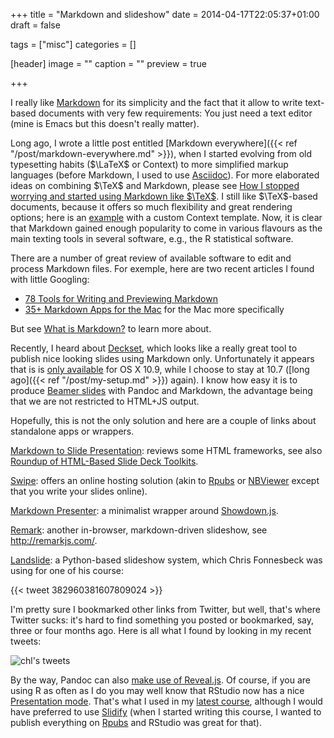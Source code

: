 +++
title = "Markdown and slideshow"
date = 2014-04-17T22:05:37+01:00
draft = false

tags = ["misc"]
categories = []

[header]
image = ""
caption = ""
preview = true

+++

I really like [Markdown](http://daringfireball.net/projects/markdown/syntax) for its simplicity and the fact that it allow to write text-based documents with very few requirements: You just need a text editor (mine is Emacs but this doesn't really matter).


Long ago, I wrote a little post entitled [Markdown everywhere]({{< ref "/post/markdown-everywhere.md" >}}), when I started evolving from old typesetting habits ($\LaTeX$ or Context) to more simplified markup languages (before Markdown, I used to use [Asciidoc](http://www.methods.co.nz/asciidoc/)). For more elaborated ideas on combining $\TeX$ and Markdown, please see [How I stopped worrying and started using Markdown like $\TeX$](http://randomdeterminism.wordpress.com/2012/06/01/how-i-stopped-worring-and-started-using-markdown-like-tex/). I still like $\TeX$-based documents, because it offers so much flexibility and great rendering options; here is an <i class="fa fa-file-pdf-o fa-1x"></i> [example](http://www.aliquote.org/cours/misc/gee/gee_tutor-fa3ce81.pdf) with a custom Context template. Now, it is clear that Markdown gained enough popularity to come in various flavours as the main texting tools in several software, e.g., the R statistical software.

There are a number of great review of available software to edit and process Markdown files. For exemple, here are two recent articles I found with little Googling:

- [78 Tools for Writing and Previewing Markdown](http://mashable.com/2013/06/24/markdown-tools/)
- [35+ Markdown Apps for the Mac](http://mac.appstorm.net/roundups/productivity-roundups/35-markdown-apps-for-the-mac/) for the Mac more specifically

But see [What is Markdown?](http://whatismarkdown.com/) to learn more about.

Recently, I heard about [Deckset](http://www.decksetapp.com/), which looks like a really great tool to publish nice looking slides using Markdown only. Unfortunately it appears that is is [only available](https://twitter.com/decksetapp/status/456534972648550400) for OS X 10.9, while I choose to stay at 10.7 ([long ago]({{< ref "/post/my-setup.md" >}}) again). I know how easy it is to produce [Beamer slides](http://johnmacfarlane.net/pandoc/demo/example9/producing-slide-shows-with-pandoc.html) with Pandoc and Markdown, the advantage being that we are not restricted to HTML+JS output. 

Hopefully, this is not the only solution and here are a couple of links about standalone apps or wrappers.

<i class="fa fa-external-link fa-1x"></i> [Markdown to Slide Presentation](http://caseywatts.github.io/2012/12/12/markdown_to_slide_presentation/): reviews some HTML frameworks, see also [Roundup of HTML-Based Slide Deck Toolkits](http://www.impressivewebs.com/html-slidedeck-toolkits/).

<i class="fa fa-external-link fa-1x"></i> [Swipe](http://beta.swipe.to/markdown/): offers an online hosting solution (akin to [Rpubs](https://rpubs.com/) or [NBViewer](http://nbviewer.ipython.org/) except that you write your slides online).

<i class="fa fa-external-link fa-1x"></i> [Markdown Presenter](https://github.com/jsakamoto/MarkdownPresenter): a minimalist wrapper around [Showdown.js](https://github.com/coreyti/showdown).

<i class="fa fa-external-link fa-1x"></i> [Remark](https://github.com/gnab/remark): another in-browser, markdown-driven slideshow, see <http://remarkjs.com/>.

<i class="fa fa-external-link fa-1x"></i> [Landslide](https://github.com/adamzap/landslide): a Python-based slideshow system, which Chris Fonnesbeck was using for one of his course:

{{< tweet 382960381607809024 >}}

I'm pretty sure I bookmarked other links from Twitter, but well, that's where Twitter sucks: it's hard to find something you posted or bookmarked, say, three or four months ago. Here is all what I found by looking in my recent tweets:

![chl's tweets](/img/20140417104911.png)

By the way, Pandoc can also [make use of Reveal.js](https://github.com/jgm/pandoc/wiki/Using-pandoc-to-produce-reveal.js-slides). Of course, if you are using R as often as I do you may well know that RStudio now has a nice [Presentation mode](http://www.rstudio.com/ide/docs/presentations/overview). That's what I used in my [latest course](http://cogmaster-stats.github.io/site/), although I would have preferred to use [Slidify](http://slidify.org/) (when I started writing this course, I wanted to publish everything on [Rpubs](http://rpubs.com) and RStudio was great for that).
